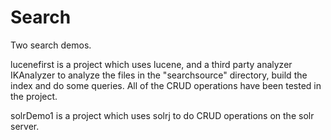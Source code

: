 # Search
 Two search demos. 
 
 lucenefirst is a project which uses lucene, and a third party analyzer IKAnalyzer to analyze the files in the "searchsource" directory, build the index and do some queries. All of the CRUD operations have been tested in the project. 
 
 solrDemo1 is a project which uses solrj to do CRUD operations on the solr server. 
